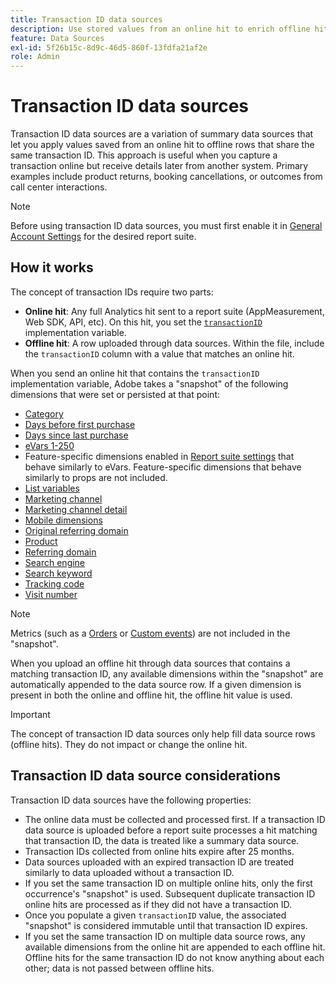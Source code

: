 ```yaml
---
title: Transaction ID data sources
description: Use stored values from an online hit to enrich offline hits that share a transaction ID.
feature: Data Sources
exl-id: 5f26b15c-8d9c-46d5-860f-13fdfa21af2e
role: Admin
---
```

# Transaction ID data sources

Transaction ID data sources are a variation of summary data sources that let you apply values saved from an online hit to offline rows that share the same transaction ID. This approach is useful when you capture a transaction online but receive details later from another system. Primary examples include product returns, booking cancellations, or outcomes from call center interactions.

>[!NOTE]
>
>Before using transaction ID data sources, you must first enable it in [General Account Settings](/help/admin/tools/c-manage-report-suites/c-edit-report-suites/general/general-acct-settings-admin.md) for the desired report suite.

## How it works

The concept of transaction IDs require two parts:

* **Online hit**: Any full Analytics hit sent to a report suite (AppMeasurement, Web SDK, API, etc). On this hit, you set the [`transactionID`](/help/implement/vars/page-vars/transactionid.md) implementation variable.
* **Offline hit**: A row uploaded through data sources. Within the file, include the `transactionID` column with a value that matches an online hit.

When you send an online hit that contains the `transactionID` implementation variable, Adobe takes a "snapshot" of the following dimensions that were set or persisted at that point:

* [Category](/help/components/dimensions/category.md)
* [Days before first purchase](/help/components/dimensions/days-before-first-purchase.md)
* [Days since last purchase](/help/components/dimensions/days-since-last-purchase.md)
* [eVars 1-250](/help/components/dimensions/evar.md)
* Feature-specific dimensions enabled in [Report suite settings](/help/admin/tools/c-manage-report-suites/report-suites-admin.md) that behave similarly to eVars. Feature-specific dimensions that behave similarly to props are not included.
* [List variables](/help/implement/vars/page-vars/list.md)
* [Marketing channel](/help/components/dimensions/marketing-channel.md)
* [Marketing channel detail](/help/components/dimensions/marketing-detail.md)
* [Mobile dimensions](/help/components/dimensions/mobile-dimensions.md)
* [Original referring domain](/help/components/dimensions/original-referring-domain.md)
* [Product](/help/components/dimensions/product.md)
* [Referring domain](/help/components/dimensions/referring-domain.md)
* [Search engine](/help/components/dimensions/search-engine.md)
* [Search keyword](/help/components/dimensions/search-keyword.md)
* [Tracking code](/help/components/dimensions/tracking-code.md)
* [Visit number](/help/components/dimensions/visit-number.md)

>[!NOTE]
>
>Metrics (such as a [Orders](/help/components/metrics/orders.md) or [Custom events](/help/components/metrics/custom-events.md)) are not included in the "snapshot".

When you upload an offline hit through data sources that contains a matching transaction ID, any available dimensions within the "snapshot" are automatically appended to the data source row. If a given dimension is present in both the online and offline hit, the offline hit value is used.

>[!IMPORTANT]
>
>The concept of transaction ID data sources only help fill data source rows (offline hits). They do not impact or change the online hit.

## Transaction ID data source considerations

Transaction ID data sources have the following properties:

* The online data must be collected and processed first. If a transaction ID data source is uploaded before a report suite processes a hit matching that transaction ID, the data is treated like a summary data source.
* Transaction IDs collected from online hits expire after 25 months.
* Data sources uploaded with an expired transaction ID are treated similarly to data uploaded without a transaction ID.
* If you set the same transaction ID on multiple online hits, only the first occurrence's "snapshot" is used. Subsequent duplicate transaction ID online hits are processed as if they did not have a transaction ID.
* Once you populate a given `transactionID` value, the associated "snapshot" is considered immutable until that transaction ID expires. 
* If you set the same transaction ID on multiple data source rows, any available dimensions from the online hit are appended to each offline hit. Offline hits for the same transaction ID do not know anything about each other; data is not passed between offline hits.
